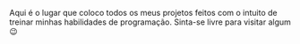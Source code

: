Aqui é o lugar que coloco todos os meus projetos feitos com o intuito de treinar minhas habilidades de programação. Sinta-se livre para visitar algum 😉
